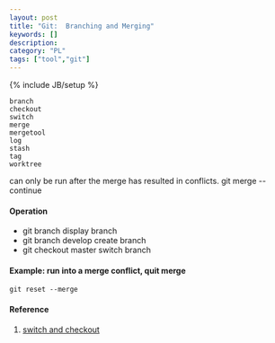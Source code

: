 ```yaml
---
layout: post
title: "Git:  Branching and Merging"
keywords: []
description: 
category: "PL"
tags: ["tool","git"]
---
```

{% include JB/setup %}


```shell
branch
checkout
switch
merge
mergetool
log
stash
tag
worktree
```


can only be run after the merge has resulted in conflicts.
git merge --continue


#### Operation 
+ git branch                 display branch
+ git branch develop         create branch
+ git checkout master        switch branch

#### Example: run into a merge conflict, quit merge

```shell
git reset --merge
```

#### Reference
1. [switch and checkout](https://bluecast.tech/blog/git-switch-branch/)



